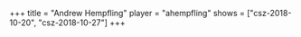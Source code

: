 +++
title = "Andrew Hempfling"
player = "ahempfling"
shows = ["csz-2018-10-20", "csz-2018-10-27"]
+++
